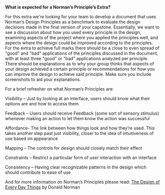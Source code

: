 **What is expected for a Norman’s Principle’s Extra?** 

For this extra we're looking for your team to develop a document that uses
Norman’s Design Principles as a benchmark to evaluate the design decisions made
in the final version of your capstone. Essentially, we want to see a discussion
about how you used every principle in the design, examining aspects of the
project where you applied the principles well, and aspects where the design
could be improved according to the principles. For the extra to achieve full
marks there should be a close to even spread of "good" and "bad" applications of
the principles discussed in the document, with at least three "good" or "bad"
applications analyzed per principle. There should be explanations as to why your
group thinks that aspects of your design achieved a certain principle or
recommendations for how you can improve the design to achieve said principle.
Make sure you include screenshots to aid your explanations. 

For a brief refresher on what Norman’s Principles are:

Visibility – Just by looking at an interface, users should know what their
options are and how to access them

Feedback – Users should receive Feedback (some sort of sensory stimulus)
whenever making an action to let them know the action was successful

Affordance- The link between how things look and how they’re used. This takes
another step past just visibility, closer to the idea of intuitiveness of use
based on appearance

Mapping – The controls for design should closely match their effect

Constraints – Restrict a particular form of user interaction with an interface

Consistency – Having clear recognizable patterns in the design which should
contribute to ease of use

And for more information on Norman’s Principles please read: [The Design of
Every Day Things](https://mcmaster.primo.exlibrisgroup.com/permalink/01OCUL_MU/deno1h/alma991032457268207371) by Donald Norman